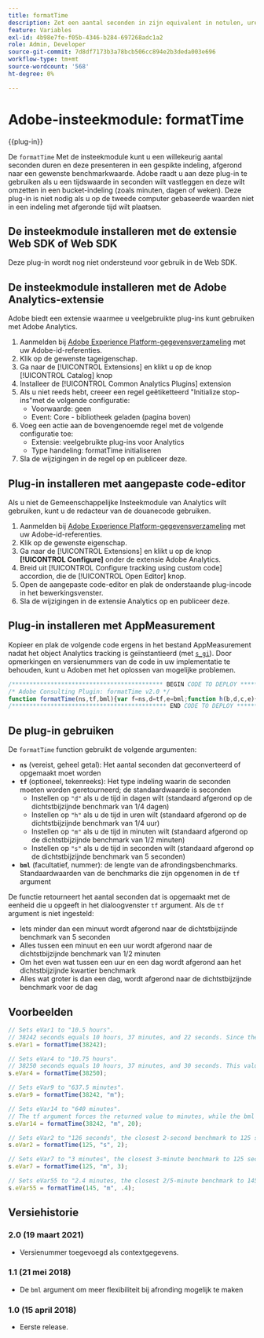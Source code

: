 ```yaml
---
title: formatTime
description: Zet een aantal seconden in zijn equivalent in notulen, uren, enz. om.
feature: Variables
exl-id: 4b98e7fe-f05b-4346-b284-697268adc1a2
role: Admin, Developer
source-git-commit: 7d8df7173b3a78bcb506cc894e2b3deda003e696
workflow-type: tm+mt
source-wordcount: '568'
ht-degree: 0%

---
```


# Adobe-insteekmodule: formatTime

{{plug-in}}

De `formatTime` Met de insteekmodule kunt u een willekeurig aantal seconden duren en deze presenteren in een gespikte indeling, afgerond naar een gewenste benchmarkwaarde. Adobe raadt u aan deze plug-in te gebruiken als u een tijdswaarde in seconden wilt vastleggen en deze wilt omzetten in een bucket-indeling (zoals minuten, dagen of weken). Deze plug-in is niet nodig als u op de tweede computer gebaseerde waarden niet in een indeling met afgeronde tijd wilt plaatsen.

## De insteekmodule installeren met de extensie Web SDK of Web SDK

Deze plug-in wordt nog niet ondersteund voor gebruik in de Web SDK.

## De insteekmodule installeren met de Adobe Analytics-extensie

Adobe biedt een extensie waarmee u veelgebruikte plug-ins kunt gebruiken met Adobe Analytics.

1. Aanmelden bij [Adobe Experience Platform-gegevensverzameling](https://experience.adobe.com/data-collection) met uw Adobe-id-referenties.
1. Klik op de gewenste tageigenschap.
1. Ga naar de [!UICONTROL Extensions] en klikt u op de knop [!UICONTROL Catalog] knop
1. Installeer de [!UICONTROL Common Analytics Plugins] extension
1. Als u niet reeds hebt, creeer een regel geëtiketteerd &quot;Initialize stop-ins&quot;met de volgende configuratie:
   * Voorwaarde: geen
   * Event: Core - bibliotheek geladen (pagina boven)
1. Voeg een actie aan de bovengenoemde regel met de volgende configuratie toe:
   * Extensie: veelgebruikte plug-ins voor Analytics
   * Type handeling: formatTime initialiseren
1. Sla de wijzigingen in de regel op en publiceer deze.

## Plug-in installeren met aangepaste code-editor

Als u niet de Gemeenschappelijke Insteekmodule van Analytics wilt gebruiken, kunt u de redacteur van de douanecode gebruiken.

1. Aanmelden bij [Adobe Experience Platform-gegevensverzameling](https://experience.adobe.com/data-collection) met uw Adobe-id-referenties.
1. Klik op de gewenste eigenschap.
1. Ga naar de [!UICONTROL Extensions] en klikt u op de knop **[!UICONTROL Configure]** onder de extensie Adobe Analytics.
1. Breid uit [!UICONTROL Configure tracking using custom code] accordion, die de [!UICONTROL Open Editor] knop.
1. Open de aangepaste code-editor en plak de onderstaande plug-incode in het bewerkingsvenster.
1. Sla de wijzigingen in de extensie Analytics op en publiceer deze.

## Plug-in installeren met AppMeasurement

Kopieer en plak de volgende code ergens in het bestand AppMeasurement nadat het object Analytics tracking is geïnstantieerd (met [`s_gi`](../functions/s-gi.md)). Door opmerkingen en versienummers van de code in uw implementatie te behouden, kunt u Adoben met het oplossen van mogelijke problemen.

```js
/******************************************* BEGIN CODE TO DEPLOY *******************************************/
/* Adobe Consulting Plugin: formatTime v2.0 */
function formatTime(ns,tf,bml){var f=ns,d=tf,e=bml;function h(b,d,c,e){if("string"!==typeof d)return!1;if("string"===typeof b)b=b.split(c||",");else if("object"!==typeof b)return!1;c=0;for(a=b.length;c<a;c++)if(1==e&&d===b[c]||d.toLowerCase()===b[c].toLowerCase())return!0;return!1}if(arguments&&"-v"===arguments[0])return{plugin:"formatTime",version:"2.0"};var b=function(){if("undefined"!==typeof window.s_c_il)for(var b=0,c;b<window.s_c_il.length;b++)if(c=window.s_c_il[b],c._c&&"s_c"===c._c)return c}();"undefined"!==typeof b&&(b.contextData.formatTime="2.0");if(!("undefined"===typeof f||isNaN(f)||0>Number(f))){b="";if("string"===typeof d&&"d"===d||("string"!==typeof d||!h("h,m,s",d))&&86400<=f){var c=86400;var g="days";b=isNaN(e)?1:c/(e*c)}else"string"===typeof d&&"h"===d||("string"!==typeof d||!h("m,s",d))&&3600<=f?(c=3600,g="hours",b=isNaN(e)?4:c/(e*c)):"string"===typeof d&&"m"===d||("string"!==typeof d||!h("s",d))&&60<=f?(c=60,g="minutes",b=isNaN(e)?2:c/(e*c)):(c=1,g="seconds",b=isNaN(e)?.2:c/e);b=Math.round(f*b/c)/b+" "+g;0===b.indexOf("1 ")&&(b=b.substring(0,b.length-1));return b}};
/******************************************** END CODE TO DEPLOY ********************************************/
```

## De plug-in gebruiken

De `formatTime` function gebruikt de volgende argumenten:

* **`ns`** (vereist, geheel getal): Het aantal seconden dat geconverteerd of opgemaakt moet worden
* **`tf`** (optioneel, tekenreeks): Het type indeling waarin de seconden moeten worden geretourneerd; de standaardwaarde is seconden
   * Instellen op `"d"` als u de tijd in dagen wilt (standaard afgerond op de dichtstbijzijnde benchmark van 1/4 dagen)
   * Instellen op `"h"` als u de tijd in uren wilt (standaard afgerond op de dichtstbijzijnde benchmark van 1/4 uur)
   * Instellen op `"m"` als u de tijd in minuten wilt (standaard afgerond op de dichtstbijzijnde benchmark van 1/2 minuten)
   * Instellen op `"s"` als u de tijd in seconden wilt (standaard afgerond op de dichtstbijzijnde benchmark van 5 seconden)
* **`bml`** (facultatief, nummer): de lengte van de afrondingsbenchmarks. Standaardwaarden van de benchmarks die zijn opgenomen in de `tf` argument

De functie retourneert het aantal seconden dat is opgemaakt met de eenheid die u opgeeft in het dialoogvenster `tf` argument. Als de `tf` argument is niet ingesteld:

* Iets minder dan een minuut wordt afgerond naar de dichtstbijzijnde benchmark van 5 seconden
* Alles tussen een minuut en een uur wordt afgerond naar de dichtstbijzijnde benchmark van 1/2 minuten
* Om het even wat tussen een uur en een dag wordt afgerond aan het dichtstbijzijnde kwartier benchmark
* Alles wat groter is dan een dag, wordt afgerond naar de dichtstbijzijnde benchmark voor de dag

## Voorbeelden

```js
// Sets eVar1 to "10.5 hours".
// 38242 seconds equals 10 hours, 37 minutes, and 22 seconds. Since the tf argument is not set, the value returned is the number of seconds converted to the nearest quarter-hour benchmark.
s.eVar1 = formatTime(38242);

// Sets eVar4 to "10.75 hours".
// 38250 seconds equals 10 hours, 37 minutes, and 30 seconds. This value rounds up to the nearest quarter hour.
s.eVar4 = formatTime(38250);

// Sets eVar9 to "637.5 minutes".
s.eVar9 = formatTime(38242, "m");

// Sets eVar14 to "640 minutes".
// The tf argument forces the returned value to minutes, while the bml argument forces the value to the nearest 20-minute increment.
s.eVar14 = formatTime(38242, "m", 20);

// Sets eVar2 to "126 seconds", the closest 2-second benchmark to 125 seconds.
s.eVar2 = formatTime(125, "s", 2);

// Sets eVar7 to "3 minutes", the closest 3-minute benchmark to 125 seconds.
s.eVar7 = formatTime(125, "m", 3);

// Sets eVar55 to "2.4 minutes, the closest 2/5-minute benchmark to 145 seconds.
s.eVar55 = formatTime(145, "m", .4);
```

## Versiehistorie

### 2.0 (19 maart 2021)

* Versienummer toegevoegd als contextgegevens.

### 1.1 (21 mei 2018)

* De `bml` argument om meer flexibiliteit bij afronding mogelijk te maken

### 1.0 (15 april 2018)

* Eerste release.
